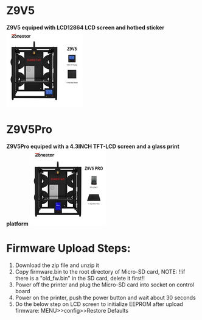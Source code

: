 # Z9V5
**Z9V5 equiped with LCD12864 LCD screen and hotbed sticker**
![Z9V5](..\Z9V5.jpg)

# Z9V5Pro
**Z9V5Pro equiped with a 4.3INCH TFT-LCD screen and a glass print platform**
![Z9V5Pro](..\Z9V5PRO.jpg)

# Firmware Upload Steps:
1. Download the zip file and unzip it
2. Copy firmware.bin to the root directory of Micro-SD card, 
NOTE: !!if there is a "old_fw.bin" in the SD card, delete it first!!
3. Power off the printer and plug the Micro-SD card into socket on control board
4. Power on the printer, push the power button and wait about 30 seconds
5. Do the below step on LCD screen to initialize EEPROM after upload firmware:
MENU>>config>>Restore Defaults
